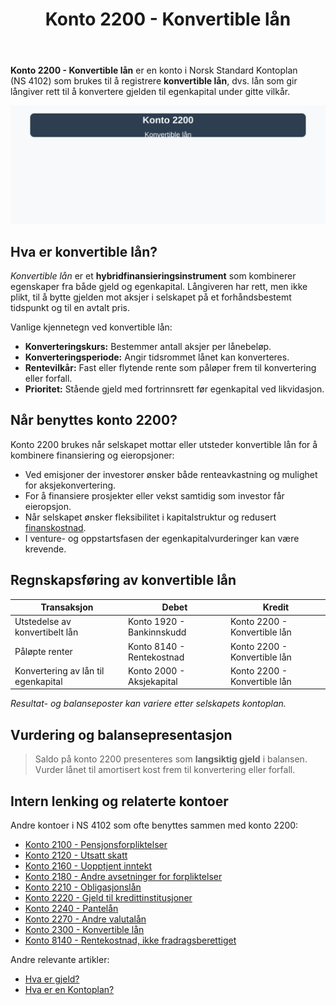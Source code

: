 ﻿---
title: "Konto 2200 - Konvertible lån"
seoTitle: "Konto 2200 | Konvertible lån | Kontoplan"
description: "Konto 2200 brukes til å registrere konvertible lån, lån som kan konverteres til aksjer på avtalte vilkår. Les om typiske vilkår, vurdering, balansepresentasjon og bokføring."
summary: "Konto 2200: konvertible lån, hvordan de fungerer og hvordan de bokføres og presenteres i balansen."
---

**Konto 2200 - Konvertible lån** er en konto i Norsk Standard Kontoplan (NS 4102) som brukes til å registrere **konvertible lån**, dvs. lån som gir långiver rett til å konvertere gjelden til egenkapital under gitte vilkår.

![Illustrasjon av konto 2200 konvertible lån](2200-konvertible-lan-image.svg)

## Hva er konvertible lån?

*Konvertible lån* er et **hybridfinansieringsinstrument** som kombinerer egenskaper fra både gjeld og egenkapital. Långiveren har rett, men ikke plikt, til å bytte gjelden mot aksjer i selskapet på et forhåndsbestemt tidspunkt og til en avtalt pris.

Vanlige kjennetegn ved konvertible lån:

* **Konverteringskurs:** Bestemmer antall aksjer per lånebeløp.
* **Konverteringsperiode:** Angir tidsrommet lånet kan konverteres.
* **Rentevilkår:** Fast eller flytende rente som påløper frem til konvertering eller forfall.
* **Prioritet:** Stående gjeld med fortrinnsrett før egenkapital ved likvidasjon.

## Når benyttes konto 2200?

Konto 2200 brukes når selskapet mottar eller utsteder konvertible lån for å kombinere finansiering og eieropsjoner:

* Ved emisjoner der investorer ønsker både renteavkastning og mulighet for aksjekonvertering.
* For å finansiere prosjekter eller vekst samtidig som investor får eieropsjon.
* Når selskapet ønsker fleksibilitet i kapitalstruktur og redusert [finanskostnad](/blogs/kontoplan/8170-annen-finanskostnad "Konto 8170 - Annen finanskostnad").
* I venture- og oppstartsfasen der egenkapitalvurderinger kan være krevende.

## Regnskapsføring av konvertible lån

| Transaksjon                                | Debet                     | Kredit                           |
|--------------------------------------------|---------------------------|----------------------------------|
| Utstedelse av konvertibelt lån             | Konto 1920 - Bankinnskudd | Konto 2200 - Konvertible lån     |
| Påløpte renter                             | Konto 8140 - Rentekostnad | Konto 2200 - Konvertible lån     |
| Konvertering av lån til egenkapital        | Konto 2000 - Aksjekapital | Konto 2200 - Konvertible lån     |

_*Resultat- og balanseposter kan variere etter selskapets kontoplan.*_

## Vurdering og balansepresentasjon

> Saldo på konto 2200 presenteres som **langsiktig gjeld** i balansen. Vurder lånet til amortisert kost frem til konvertering eller forfall.

## Intern lenking og relaterte kontoer

Andre kontoer i NS 4102 som ofte benyttes sammen med konto 2200:

* [Konto 2100 - Pensjonsforpliktelser](/blogs/kontoplan/2100-pensjonsforpliktelser "Konto 2100 - Pensjonsforpliktelser i Norsk Standard Kontoplan")
* [Konto 2120 - Utsatt skatt](/blogs/kontoplan/2120-utsatt-skatt "Konto 2120 - Utsatt skatt i Norsk Standard Kontoplan")
* [Konto 2160 - Uopptjent inntekt](/blogs/kontoplan/2160-uopptjent-inntekt "Konto 2160 - Uopptjent inntekt i Norsk Standard Kontoplan")
* [Konto 2180 - Andre avsetninger for forpliktelser](/blogs/kontoplan/2180-andre-avsetninger-for-forpliktelser "Konto 2180 - Andre avsetninger for forpliktelser: Guide til avsetninger for forpliktelser i Norsk kontoplan")
* [Konto 2210 - Obligasjonslån](/blogs/kontoplan/2210-obligasjonslan "Konto 2210 - Obligasjonslån i Norsk Standard Kontoplan")
* [Konto 2220 - Gjeld til kredittinstitusjoner](/blogs/kontoplan/2220-gjeld-til-kredittinstitusjoner "Konto 2220 - Gjeld til kredittinstitusjoner i Norsk Standard Kontoplan")
* [Konto 2240 - Pantelån](/blogs/kontoplan/2240-pantelan "Konto 2240 - Pantelån i Norsk Standard Kontoplan")
* [Konto 2270 - Andre valutalån](/blogs/kontoplan/2270-andre-valutalan "Konto 2270 - Andre valutalån i Norsk Standard Kontoplan")
* [Konto 2300 - Konvertible lån](/blogs/kontoplan/2300-konvertible-lan "Konto 2300 - Konvertible lån i Norsk Standard Kontoplan")
* [Konto 8140 - Rentekostnad, ikke fradragsberettiget](/blogs/kontoplan/8140-rentekostnad-ikke-fradragsberettiget "Konto 8140 - Rentekostnad, ikke fradragsberettiget i Norsk Standard Kontoplan")

Andre relevante artikler:

* [Hva er gjeld?](/blogs/regnskap/hva-er-gjeld "Hva er Gjeld i Regnskap? Komplett Guide til Forpliktelser og Gjeldstyper")
* [Hva er en Kontoplan?](/blogs/regnskap/hva-er-kontoplan "Hva er en Kontoplan? Komplett Guide til Kontoplaner i Norsk Regnskap")






